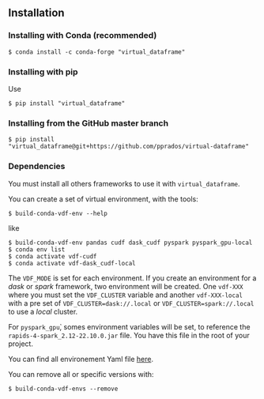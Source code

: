 ## Installation

### Installing with Conda (recommended)
```shell
$ conda install -c conda-forge "virtual_dataframe"
```

### Installing with pip
Use
```shell
$ pip install "virtual_dataframe"
```

### Installing from the GitHub master branch
```shell
$ pip install "virtual_dataframe@git+https://github.com/pprados/virtual-dataframe"
```

### Dependencies
You must install all others frameworks to use it with `virtual_dataframe`.

You can create a set of virtual environment, with the tools:
```shell
$ build-conda-vdf-env --help
```
like
```shell
$ build-conda-vdf-env pandas cudf dask_cudf pyspark pyspark_gpu-local
$ conda env list
$ conda activate vdf-cudf
$ conda activate vdf-dask_cudf-local
```

The `VDF_MODE` is set for each environment.
If you create an environment for a *dask* or *spark* framework, two environment will be created.
One `vdf-XXX` where you must set the `VDF_CLUSTER` variable and another `vdf-XXX-local` with a pre set
of `VDF_CLUSTER=dask://.local` or `VDF_CLUSTER=spark://.local` to use a *local* cluster.

For `pyspark_gpu`̀, somes environment variables will be set, to reference the
`rapids-4-spark_2.12-22.10.0.jar` file. You have this file in the root of your project.

You can find all environement Yaml file [here](https://github.com/pprados/virtual_dataframe/tree/develop/virtual_dataframe/bin).

You can remove all or specific versions with:
```shell
$ build-conda-vdf-envs --remove
```
